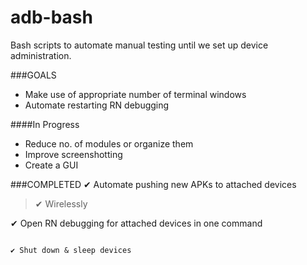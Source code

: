 # adb-bash
Bash scripts to automate manual testing until we set up device administration.

###GOALS
- Make use of appropriate number of terminal windows
- Automate restarting RN debugging

####In Progress
- Reduce no. of modules or organize them
- Improve screenshotting
- Create a GUI

###COMPLETED
✔ Automate pushing new APKs to attached devices
    
> ✔ Wirelessly

✔ Open RN debugging for attached devices in one command

~~~✔ Create an interface for launching scripts~~~

✔ Shut down & sleep devices